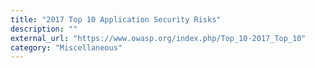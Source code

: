 ```yaml
---
title: "2017 Top 10 Application Security Risks"
description: ""
external_url: "https://www.owasp.org/index.php/Top_10-2017_Top_10"
category: "Miscellaneous"
---
```

